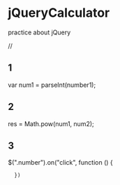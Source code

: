 # jQueryCalculator
  practice about jQuery

//
## 1
var num1 = parseInt(number1);
## 2
res = Math.pow(num1, num2);
## 3
  $(".number").on("click", function () {
       
      })